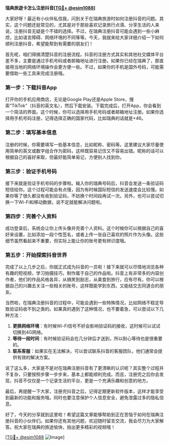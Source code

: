**瑞典旅遊卡怎么注册抖音[[TG💪+ @esim1088](https://t.me/s/esim1088)]**

大家好呀！最近有小伙伴私信我，问到关于在瑞典旅游时如何注册抖音的问题。其实，这个问题还挺常见的，尤其是对于那些喜欢记录旅行点滴、分享生活的人来说，注册抖音无疑是个不错的选择。不过，在瑞典注册抖音可能会遇到一些小麻烦，比如语言障碍、网络环境的不同等等。今天，我就来给大家详细介绍一下如何顺利注册抖音，希望能帮到有需要的朋友们！

首先呢，咱们得搞清楚抖音的注册流程。抖音的注册方式其实和其他社交媒体平台差不多，主要是通过手机号码或者邮箱地址进行注册。如果你已经在瑞典了，那直接用当地的网络环境操作会更方便一些。不过，如果你的手机是国外号码，可能需要借助一些工具来完成注册哦。

### 第一步：下载抖音App

打开你的手机应用商店，无论是Google Play还是Apple Store，搜索“TikTok”（抖音的英文名），然后下载安装。下载完成后，打开App，你会看到一个简洁的界面。这个时候，你可以选择用手机号码或者邮箱地址注册。如果你选择用手机号码注册，记得选择正确的国家代码，比如瑞典的话就是+46。

### 第二步：填写基本信息

注册的时候，你需要填写一些基本信息，比如昵称、密码等。这里建议大家尽量使用简单的英文或数字组合作为密码，这样既容易记住又不容易出错。昵称的话可以根据自己的喜好来取，但最好能简单易记，方便别人找到你。

### 第三步：验证手机号码

接下来就是验证手机号码的步骤啦。输入你的瑞典号码后，抖音会发送一条验证码短信给你。这个过程可能会有点慢，因为有时候国际短信的发送速度会比较慢。如果你等了很久都没有收到验证码，不妨换个时间段再试一次。另外，也可以尝试切换一下Wi-Fi和移动数据，说不定就能解决问题啦。

### 第四步：完善个人资料

成功登录后，系统会让你上传头像并完善个人资料。这个时候你可以根据自己的喜好来设置，比如添加一段个性签名，或者上传一张自己喜欢的照片作为头像。这些细节虽然看起来不重要，但实际上能让你的账号更有辨识度哦。

### 第五步：开始探索抖音世界

完成了以上几步之后，你就正式成为抖音的一员啦！接下来就可以尽情地浏览各种有趣的短视频，学习拍摄技巧，制作属于自己的作品啦。抖音上有非常多的内容创作者，他们的作品风格各异，从搞笑到励志，从美食到旅行，应有尽有。你可以根据自己的兴趣去关注一些相关的账号，这样既能学到东西，又能结交志同道合的朋友。

当然啦，在瑞典注册抖音的过程中，可能会遇到一些特殊情况，比如网络不稳定导致验证码收不到之类的。如果真的遇到了这种情况，也不要着急，可以尝试以下几种方法：

1. **更换网络环境**：有时候Wi-Fi信号不好会影响验证码的接收，这时候可以试试切换到4G网络。
2. **等待一段时间**：有时候验证码会在几分钟后才送到，所以耐心等待也是很重要的。
3. **联系客服**：如果实在无法解决，可以尝试联系抖音的客服团队，他们通常会提供有效的解决方案。

说了这么多，大家是不是对在瑞典注册抖音有了更清晰的认识呢？其实整个过程并不复杂，只要按照步骤一步步来，基本上都能顺利完成。而且，注册完之后你会发现，抖音不仅仅是一个记录生活的平台，更是一个充满乐趣和创意的地方。

最后，再提醒一下大家，注册完抖音之后，记得定期更新软件版本，这样才能享受到最新的功能和服务哦。同时也要注意保护个人信息安全，避免泄露过多的隐私信息。

好了，今天的分享就到这里啦！希望这篇文章能够帮助到正在苦恼于如何在瑞典注册抖音的小伙伴们。如果你还有其他问题，欢迎随时留言交流，我会尽力为大家解答。祝大家在瑞典的旅途愉快，拍出更多精彩的视频哦！

[[TG💪+ @esim1088](https://t.me/s/esim1088) ![Image](https://i.postimg.cc/4NQfJmqS/Snipaste-2025-05-13-00-14-12.png)]